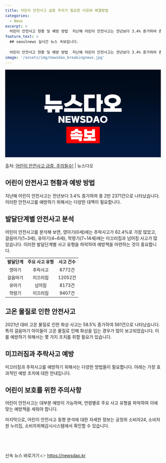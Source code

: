 ```yaml
---
title: 어린이 안전사고 급증 주의가 필요한 이유와 해결방법
categories:
  - News
excerpt: >
  어린이 안전사고 현황 및 예방 방법  지난해 어린이 안전사고는 전년보다 3.4% 증가하여 총 2만 2371건…
feature_text: >
  ## seoulnews 실시간 뉴스 속보입니다.

  어린이 안전사고 현황 및 예방 방법  지난해 어린이 안전사고는 전년보다 3.4% 증가하여 총 2만 2371건…
image: '/assets/img/newsdao_breakingnews.jpg'
---
```


![뉴스다오 속보](/assets/img/newsdao_breakingnews.jpg)

<p>출처: <a href="https://newsdao.kr/3983" rel="dofollow">어린이 안전사고 급증, 주의필수!</a> | 뉴스다오</p>

<h2 data-ke-size="size26">어린이 안전사고 현황과 예방 방법</h2>
<p data-ke-size="size16">지난해 어린이 안전사고는 전년보다 3.4% 증가하여 총 2만 2371건으로 나타났습니다. 이러한 안전사고를 예방하기 위해서는 다양한 대책이 필요합니다.</p>

<h2 data-ke-size="size24">발달단계별 안전사고 분석</h2>
<p data-ke-size="size16">어린이 안전사고를 분석해 보면, 영아기(0세)에는 추락사고가 62.4%로 가장 많았고, 걸음마기(1~3세), 유아기(4~6세), 학령기(7~14세)에는 미끄러짐과 넘어짐 사고가 많았습니다. 이러한 발달단계별 사고 유형을 파악하여 예방책을 마련하는 것이 중요합니다.</p>

<table>
	<tbody>
		<tr>
			<td style="text-align: center; height: 17px;"><b>발달단계</b></td>
			<td style="text-align: center; height: 17px;"><b>주요 사고 유형</b></td>
			<td style="text-align: center; height: 17px;"><b>사고 건수</b></td>
		</tr>
		<tr>
			<td style="text-align: center; height: 17px;">영아기</td>
			<td style="text-align: center; height: 17px;">추락사고</td>
			<td style="text-align: center; height: 17px;">6772건</td>
		</tr>
		<tr>
			<td style="text-align: center; height: 17px;">걸음마기</td>
			<td style="text-align: center; height: 17px;">미끄러짐</td>
			<td style="text-align: center; height: 17px;">12052건</td>
		</tr>
		<tr>
			<td style="text-align: center; height: 17px;">유아기</td>
			<td style="text-align: center; height: 17px;">넘어짐</td>
			<td style="text-align: center; height: 17px;">8173건</td>
		</tr>
		<tr>
			<td style="text-align: center; height: 17px;">학령기</td>
			<td style="text-align: center; height: 17px;">미끄러짐</td>
			<td style="text-align: center; height: 17px;">9407건</td>
		</tr>
	</tbody>
</table>

<h2 data-ke-size="size24">고온 물질로 인한 안전사고</h2>
<p data-ke-size="size16">2021년 대비 고온 물질로 인한 화상 사고는 58.5% 증가하여 561건으로 나타났습니다. 특히 걸음마기 아이들이 고온 물질로 인해 화상을 입는 경우가 많이 보고되었습니다. 이를 예방하기 위해서는 몇 가지 조치를 취할 필요가 있습니다.</p>

<h2 data-ke-size="size24">미끄러짐과 추락사고 예방</h2>
<p data-ke-size="size16">미끄러짐과 추락사고를 예방하기 위해서는 다양한 방법들이 필요합니다. 아래는 가장 효과적인 예방 조치에 대한 안내입니다.</p>

<h2 data-ke-size="size24">어린이 보호를 위한 주의사항</h2>
<p data-ke-size="size16">어린이 안전사고는 대부분 예방이 가능하며, 연령별로 주요 사고 유형을 파악하여 이에 맞는 예방책을 세워야 합니다.</p>
<p data-ke-size="size16">마지막으로, 어린이 안전사고 동향 분석에 대한 자세한 정보는 공정위 소비자24, 소비자원 누리집, 소비자위해감시시스템에서 확인할 수 있습니다.</p>
<p data-ke-size="size16">&nbsp;</p>
<p data-ke-size="size16">&nbsp;</p> 

신속 뉴스 바로가기 👉 <a href="https://newsdao.kr" rel="dofollow">https://newsdao.kr</a>


